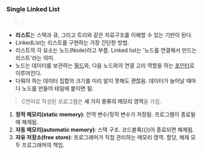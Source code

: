 ### Single Linked List
> .

* **리스트**는 스택과 큐, 그리고 트리와 같은 자료구조를 이해할 수 있는 기반이 된다.
* LinkedList는 리스트를 구현하는 가장 간단한 방법.
* 리스트의 각 요소는 노드(Node)라고 부름. Linked list는 '노드를 연결해서 만드는 리스트'라는 의미.
* 노드는 데이터를 보관하는 <u>필드</u>와, 다음 노드와의 연결 고리 역할을 하는 <u>포인터</u>로 이루어진다.
* 다뤄야 하는 데이터 집합의 크기를 미리 알지 못해도 괜찮음. 데이터가 늘어날 때마다 노드를 만들어 테일에 붙이면 됨.

> C언어로 작성된 프로그램은 **세 가지 종류의 메모리 영역**을 가짐.
1. **정적 메모리(static memory)**: 전역 변수/정적 변수가 저장됨. 프로그램이 종료될 때 해제됨.
2. **자동 메모리(automatic memory)**: 스택 구조. 코드블록({})이 종료되면 해제됨.
3. **자유 저장소(free store)**: 프로그래머가 직접 관리하는 메모리 영역. 할당, 해제 모두 프로그래머의 책임.
